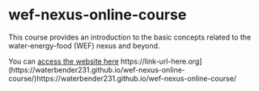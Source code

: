 # wef-nexus-online-course
This course provides an introduction to the basic concepts related to the water-energy-food (WEF) nexus and beyond. 

You can [access the website here](https://link-url-here.org](https://waterbender231.github.io/wef-nexus-online-course/)https://waterbender231.github.io/wef-nexus-online-course/)
https://link-url-here.org](https://waterbender231.github.io/wef-nexus-online-course/)https://waterbender231.github.io/wef-nexus-online-course/

